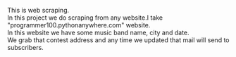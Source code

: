 This is web scraping.<br/>
In this project we do scraping from any website.I take "programmer100.pythonanywhere.com" website. <br/>
In this website we have some music band name, city and date.<br/>
We grab that contest address and any time we updated that mail will send to subscribers.
